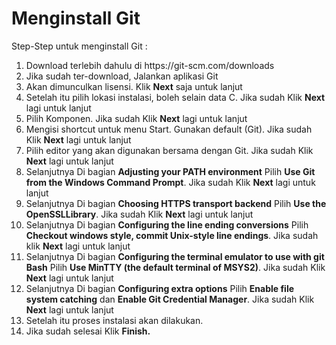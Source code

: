 <h1>Menginstall Git</h1>
Step-Step untuk menginstall Git :
<ol>
  <li>Download terlebih dahulu di https://git-scm.com/downloads</li>
  <li>Jika sudah ter-download, Jalankan aplikasi Git</li>
  <li>Akan dimunculkan lisensi. Klik <b>Next</b> saja untuk lanjut</li>
  <li>Setelah itu pilih lokasi instalasi, boleh selain data C. Jika sudah Klik <b>Next</b> lagi untuk lanjut</li>
  <li>Pilih Komponen. Jika sudah Klik <b>Next</b> lagi untuk lanjut</li>
  <li>Mengisi shortcut untuk menu Start. Gunakan default (Git). Jika sudah Klik <b>Next</b> lagi untuk lanjut</li>
  <li>Pilih editor yang akan digunakan bersama dengan Git.  Jika sudah Klik <b>Next</b> lagi untuk lanjut</li>
  <li>Selanjutnya Di bagian <b>Adjusting your PATH environment</b> Pilih <b>Use Git from the Windows Command Prompt</b>. Jika sudah Klik <b>Next</b> lagi untuk lanjut</li>
  <li>Selanjutnya Di bagian <b>Choosing HTTPS transport backend</b> Pilih <b>Use the OpenSSLLibrary</b>. Jika sudah Klik <b>Next</b> lagi untuk lanjut</li>
  <li>Selanjutnya Di bagian <b>Configuring the line ending conversions</b> Pilih <b>Checkout windows style, commit Unix-style line endings</b>. Jika sudah klik <b>Next</b> lagi untuk lanjut</li>
  <li>Selanjutnya Di bagian <b>Configuring the terminal emulator to use with git Bash</b> Pilih <b>Use MinTTY (the default terminal of MSYS2)</b>. Jika sudah Klik <b>Next</b> lagi untuk lanjut</li>
  <li>Selanjutnya Di bagian <b>Configuring extra options</b> Pilih <b>Enable file system catching</b> dan <b>Enable Git Credential Manager</b>. Jika sudah Klik <b>Next</b> lagi untuk lanjut</li>
  <li>Setelah itu proses instalasi akan dilakukan.</li>
  <li>Jika sudah selesai Klik <b>Finish.</b>
</ol>
